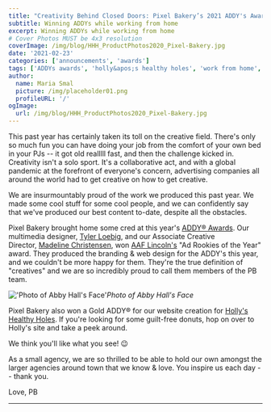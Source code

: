 ```yaml
---
title: "Creativity Behind Closed Doors: Pixel Bakery’s 2021 ADDY's Awards"
subtitle: Winning ADDYs while working from home
excerpt: Winning ADDYs while working from home
# Cover Photos MUST be 4x3 resolution
coverImage: /img/blog/HHH_ProductPhotos2020_Pixel-Bakery.jpg
date: '2021-02-23'
categories: ['announcements', 'awards']
tags: ['ADDYs awards', 'holly&apos;s healthy holes', 'work from home', 'covid']
author:
  name: Maria Smal
  picture: /img/placeholder01.png
  profileURL: '/'
ogImage:
  url: /img/blog/HHH_ProductPhotos2020_Pixel-Bakery.jpg
---
```


This past year has certainly taken its toll on the creative field. There's only so much fun you can have doing your job from the comfort of your own bed in your PJs -- it got old realllll fast, and then the challenge kicked in. Creativity isn't a solo sport. It's a collaborative act, and with a global pandemic at the forefront of everyone's concern, advertising companies all around the world had to get creative on how to get creative.

We are insurmountably proud of the work we produced this past year. We made some cool stuff for some cool people, and we can confidently say that we've produced our best content to-date, despite all the obstacles.

Pixel Bakery brought home some cred at this year's [ADDY® Awards](https://getthegreenlight.co/). Our multimedia designer, [Tyler Loebig](https://www.tylerloebig.com/), and our Associate Creative Director, [Madeline Christensen](https://www.linkedin.com/in/madeline-christensen/), won [AAF Lincoln's](https://aaflincoln.org/about/) "Ad Rookies of the Year" award. They produced the branding & web design for the ADDY's this year, and we couldn't be more happy for them. They're the true definition of "creatives" and we are so incredibly proud to call them members of the PB team.

!['Photo of Abby Hall's Face'](/img/blog/abby_face.jpg)_Photo of Abby Hall's Face_

Pixel Bakery also won a Gold ADDY® for our website creation for [Holly's Healthy Holes](https://hollyshealthyholes.com/). If you're looking for some guilt-free donuts, hop on over to Holly's site and take a peek around.

We think you'll like what you see! 😉

As a small agency, we are so thrilled to be able to hold our own amongst the larger agencies around town that we know & love. You inspire us each day -- thank you.

Love,
PB

---
